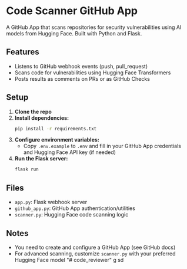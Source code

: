 # Code Scanner GitHub App

A GitHub App that scans repositories for security vulnerabilities using AI models from Hugging Face. Built with Python and Flask.

## Features
- Listens to GitHub webhook events (push, pull_request)
- Scans code for vulnerabilities using Hugging Face Transformers
- Posts results as comments on PRs or as GitHub Checks

## Setup

1. **Clone the repo**
2. **Install dependencies:**
   ```bash
   pip install -r requirements.txt
   ```
3. **Configure environment variables:**
   - Copy `.env.example` to `.env` and fill in your GitHub App credentials and Hugging Face API key (if needed)
4. **Run the Flask server:**
   ```bash
   flask run
   ```

## Files
- `app.py`: Flask webhook server
- `github_app.py`: GitHub App authentication/utilities
- `scanner.py`: Hugging Face code scanning logic

## Notes
- You need to create and configure a GitHub App (see GitHub docs)
- For advanced scanning, customize `scanner.py` with your preferred Hugging Face model "# code_reviewer" 
g
sd
